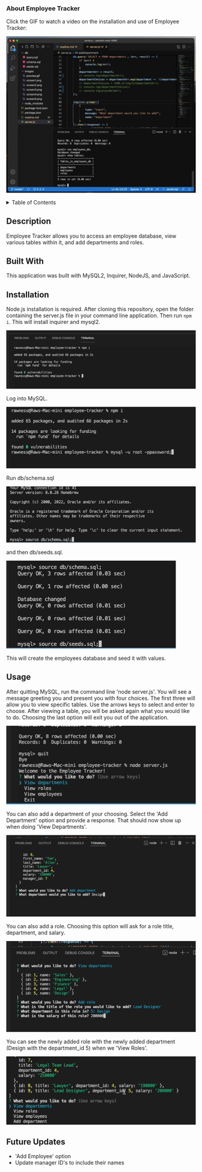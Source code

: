 ### About Employee Tracker

Click the GIF to watch a video on the installation and use of Employee Tracker:

![animation of employee tracker in action](./images/preview.gif)

<details>
<summary>Table of Contents</summary>
  <ol>
    <li><a href="#description">Description</a></li>
    <li><a href="#built-with">Built With</a></li>
    <li><a href="#installation">Installation</a></li>
    <li><a href="#usage">Usage</a></li>
    <li><a href="#future-updates">Future Updates</a></li>
  </ol>
</details>

## Description

Employee Tracker allows you to access an employee database, view various tables within it, and add departments and roles.

## Built With

This application was built with MySQL2, Inquirer, NodeJS, and JavaScript.

## Installation

Node.js installation is required. After cloning this repository, open the folder containing the server.js file in your command line application. Then run `npm i`. This will install inquirer and mysql2.

![screenshot](./images/screen1.png)

Log into MySQL. 

![screenshot](./images/screen2.png)

Run db/schema.sql 

![screenshot](./images/screen3.png)

and then db/seeds.sql.

![screenshot](./images/screen4.png)

This will create the employees database and seed it with values.

## Usage

After quitting MySQL, run the command line 'node server.js'. You will see a message greeting you and present you with four choices. The first three will allow you to view specific tables. Use the arrows keys to select and enter to choose. After viewing a table, you will be asked again what you would like to do. Choosing the last option will exit you out of the application.

![screenshot](./images/screen5.png)

You can also add a department of your choosing. Select the 'Add Department' option and provide a response. That should now show up when doing 'View Departments'.

![screenshot](./images/screen6.png)

You can also add a role. Choosing this option will ask for a role title, department, and salary.

![screenshot](./images/screen7.png)

You can see the newly added role with the newly added department (Design with the department_id 5) when we 'View Roles'.

![screenshot](./images/screen8.png)

## Future Updates

<ul>
  <li>'Add Employee' option</li>
  <li>Update manager ID's to include their names</li>
</ul>


